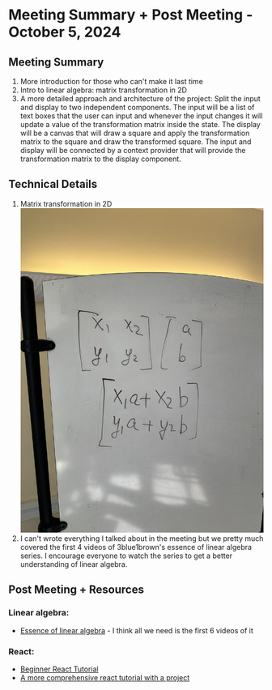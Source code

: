# Meeting Summary + Post Meeting - October 5, 2024

## Meeting Summary
1. More introduction for those who can't make it last time
2. Intro to linear algebra: matrix transformation in 2D
3. A more detailed approach and architecture of the project: Split the input and display to two independent components. The input will be a list of text boxes that the user can input and whenever the input changes it will update a value of the transformation matrix inside the state. The display will be a canvas that will draw a square and apply the transformation matrix to the square and draw the transformed square. The input and display will be connected by a context provider that will provide the transformation matrix to the display component.

## Technical Details
1. Matrix transformation in 2D
![image](img1.jpg)
2. I can't wrote everything I talked about in the meeting but we pretty much covered the first 4 videos of 3blue1brown's essence of linear algebra series. I encourage everyone to watch the series to get a better understanding of linear algebra.

## Post Meeting + Resources
### Linear algebra:
- [Essence of linear algebra](https://www.youtube.com/watch?v=kjBOesZCoqc&list=PLZHQObOWTQDPD3MizzM2xVFitgF8hE_ab) - I think all we need is the first 6 videos of it
### React:
- [Beginner React Tutorial](https://www.youtube.com/watch?v=SqcY0GlETPk&t=4251s&pp=ygUOcmVhY3QgdHV0b3JpYWw%3D)
- [A more comprehensive react tutorial with a project](https://www.youtube.com/watch?v=LDB4uaJ87e0)
